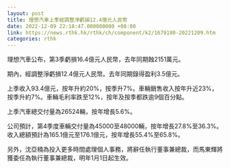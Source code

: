 ```yaml
---
layout: post
title: 理想汽車上季經調整淨虧損12.4億元人民幣
date: 2022-12-09 22:18:47.000000000 +08:00
link: https://news.rthk.hk/rthk/ch/component/k2/1679180-20221209.htm
categories: rthk
---
```


理想汽車公布，第3季虧損16.4億元人民幣，去年同期蝕2151萬元。

期內，經調整淨虧損12.4億元人民幣。去年同期錄得盈利3.5億元。

上季收入93.4億元，按年升約20%，按季升7%。車輛銷售收入按年升近23%，按季升約7%。車輛毛利率跌至12%，按年及按季都跌逾9個百分點。

上季汽車總交付量為26524輛，按年增長5.6%。

公司預計，第4季度車輛交付量為45000至48000輛，按年增長27.8%至36.3%。收入總額預計為165.1億元至176.1億元，按年增長55.4%至65.8%。

另外，沈亞楠為投入更多時間處理個人事務，將辭任執行董事兼總裁，而馬東輝將獲委任為執行董事兼總裁，明年1月1日起生效。
